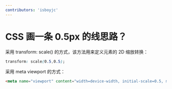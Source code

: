 ```yaml
---
contributors: 'isboyjc'
---
```


# CSS 画一条 0.5px 的线思路？

采用 transform: scale() 的方式，该方法用来定义元素的 2D 缩放转换：

```css
transform: scale(0.5,0.5);
```

采用 meta viewport 的方式：

```html
<meta name="viewport" content="width=device-width, initial-scale=0.5, minimum-scale=0.5, maximum-scale=0.5"/>
```